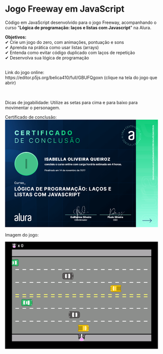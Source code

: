 # Jogo Freeway em JavaScript

Código em JavaScript desenvolvido para o jogo Freeway, acompanhando o curso "**Lógica de programação: laços e listas com Javascript**" na Alura.

**Objetivos:** <br>
  ✔ Crie um jogo do zero, com animações, pontuação e sons <br>
  ✔ Aprenda na prática como usar listas (arrays) <br>
  ✔ Entenda como evitar código duplicado com laços de repetição <br>
  ✔ Desenvolva sua lógica de programação <br>
  
<br>
Link do jogo online: <br>
https://editor.p5js.org/belica410/full/GBUFQgoxn (clique na tela do jogo que abrir)

<br> <br>
Dicas de jogabilidade:
Utilize as setas para cima e para baixo para movimentar o personagem.

Certificado de conclusão:
![alt text](https://github.com/IsabellaOQ/freeway_js/blob/master/certificado.png)

Imagem do jogo:

![alt text](https://github.com/IsabellaOQ/freeway_js/blob/master/freeway_jogo.png)
